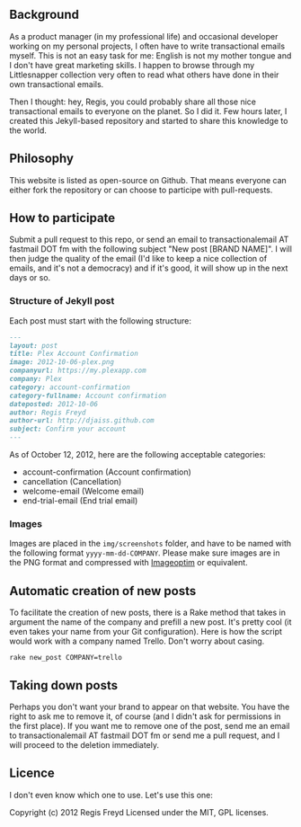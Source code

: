 ## Background

As a product manager (in my professional life) and occasional developer working on my personal projects, I often have to write transactional emails myself. This is not an easy task for me: English is not my mother tongue and I don't have great marketing skills. I happen to browse through my Littlesnapper collection very often to read what others have done in their own transactional emails.

Then I thought: hey, Regis, you could probably share all those nice transactional emails to everyone on the planet. So I did it. Few hours later, I created this Jekyll-based repository and started to share this knowledge to the world.

## Philosophy

This website is listed as open-source on Github. That means everyone can either fork the repository or can choose to participe with pull-requests.

## How to participate

Submit a pull request to this repo, or send an email to transactionalemail AT fastmail DOT fm with the following subject "New post [BRAND NAME]". I will then judge the quality of the email (I'd like to keep a nice collection of emails, and it's not a democracy) and if it's good, it will show up in the next days or so.

### Structure of Jekyll post

Each post must start with the following structure:

```markdown
---
layout: post
title: Plex Account Confirmation
image: 2012-10-06-plex.png 
companyurl: https://my.plexapp.com
company: Plex
category: account-confirmation
category-fullname: Account confirmation
dateposted: 2012-10-06
author: Regis Freyd
author-url: http://djaiss.github.com
subject: Confirm your account
---
```

As of October 12, 2012, here are the following acceptable categories:

* account-confirmation (Account confirmation)
* cancellation (Cancellation)
* welcome-email (Welcome email)
* end-trial-email (End trial email)

### Images

Images are placed in the `img/screenshots` folder, and have to be named with the following format `yyyy-mm-dd-COMPANY`. Please make sure images are in the PNG format and compressed with [Imageoptim](http://imageoptim.com/) or equivalent.

## Automatic creation of new posts

To facilitate the creation of new posts, there is a Rake method that takes in argument the name of the company and prefill a new post. It's pretty cool (it even takes your name from your Git configuration). Here is how the script would work with a company named Trello. Don't worry about casing.

`rake new_post COMPANY=trello`

## Taking down posts

Perhaps you don't want your brand to appear on that website. You have the right to ask me to remove it, of course (and I didn't ask for permissions in the first place). If you want me to remove one of the post, send me an email to transactionalemail AT fastmail DOT fm or send me a pull request, and I will proceed to the deletion immediately.

## Licence

I don't even know which one to use. Let's use this one:

Copyright (c) 2012 Regis Freyd
Licensed under the MIT, GPL licenses.
